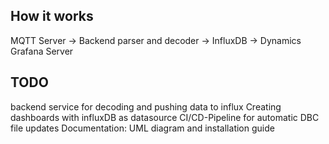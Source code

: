 ## How it works
MQTT Server -> Backend parser and decoder -> InfluxDB -> Dynamics Grafana Server

## TODO
backend service for decoding and pushing data to influx
Creating dashboards with influxDB as datasource
CI/CD-Pipeline for automatic DBC file updates
Documentation: UML diagram and installation guide
